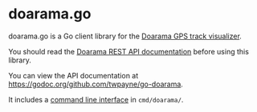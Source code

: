 # doarama.go

doarama.go is a Go client library for the [Doarama GPS track
visualizer](http://www.doarama.com/).

You should read the [Doarama REST API
documentation](https://api.doarama.com/api/0.2/docs) before using this library.

You can view the API documentation at
https://godoc.org/github.com/twpayne/go-doarama.

It includes a [command line interface](cmd/doarama/README.md) in
`cmd/doarama/`.
